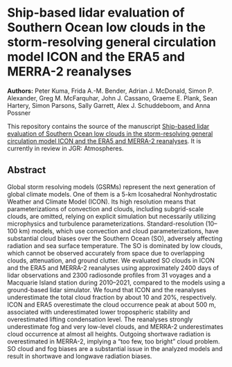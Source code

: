 # Ship-based lidar evaluation of Southern Ocean low clouds in the storm-resolving general circulation model ICON and the ERA5 and MERRA-2 reanalyses

**Authors:** Peter Kuma, Frida A.-M. Bender, Adrian J. McDonald, Simon P. Alexander, Greg M. McFarquhar, John J. Cassano, Graeme E. Plank, Sean Hartery, Simon Parsons, Sally Garrett, Alex J. Schuddeboom, and Anna Possner

This repository contains the source of the manuscript [Ship-based lidar evaluation of Southern Ocean low clouds in the storm-resolving general circulation model ICON and the ERA5 and MERRA-2 reanalyses](https://peterkuma.net/science/papers/kuma_et_al_2025/). It is currently in review in JGR: Atmospheres.

## Abstract

Global storm resolving models (GSRMs) represent the next generation of global climate models. One of them is a 5-km Icosahedral Nonhydrostatic Weather and Climate Model (ICON). Its high resolution means that parameterizations of convection and clouds, including subgrid-scale clouds, are omitted, relying on explicit simulation but necessarily utilizing microphysics and turbulence parameterizations. Standard-resolution (10–100 km) models, which use convection and cloud parameterizations, have substantial cloud biases over the Southern Ocean (SO), adversely affecting radiation and sea surface temperature. The SO is dominated by low clouds, which cannot be observed accurately from space due to overlapping clouds, attenuation, and ground clutter. We evaluated SO clouds in ICON and the ERA5 and MERRA-2 reanalyses using approximately 2400 days of lidar observations and 2300 radiosonde profiles from 31 voyages and a Macquarie Island station during 2010–2021, compared to the models using a ground-based lidar simulator. We found that ICON and the reanalyses underestimate the total cloud fraction by about 10 and 20%, respectively. ICON and ERA5 overestimate the cloud occurrence peak at about 500 m, associated with underestimated lower tropospheric stability and overestimated lifting condensation level. The reanalyses strongly underestimate fog and very low-level clouds, and MERRA-2 underestimates cloud occurrence at almost all heights. Outgoing shortwave radiation is overestimated in MERRA-2, implying a “too few, too bright” cloud problem. SO cloud and fog biases are a substantial issue in the analyzed models and result in shortwave and longwave radiation biases.
